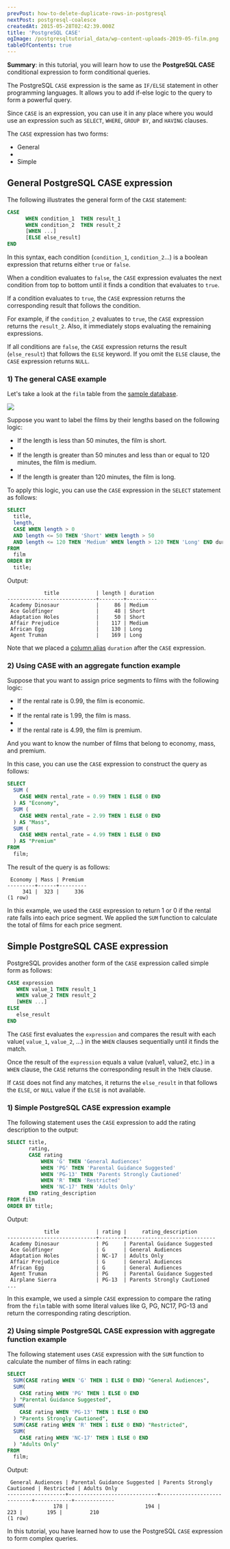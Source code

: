 ```yaml
---
prevPost: how-to-delete-duplicate-rows-in-postgresql
nextPost: postgresql-coalesce
createdAt: 2015-05-28T02:42:39.000Z
title: 'PostgreSQL CASE'
ogImage: /postgresqltutorial_data/wp-content-uploads-2019-05-film.png
tableOfContents: true
---
```



**Summary**: in this tutorial, you will learn how to use the **PostgreSQL CASE** conditional expression to form conditional queries.

The PostgreSQL `CASE` expression is the same as `IF/ELSE` statement in other programming languages. It allows you to add if-else logic to the query to form a powerful query.

Since `CASE` is an expression, you can use it in any place where you would use an expression such as `SELECT`, `WHERE`, `GROUP BY`, and `HAVING` clauses.

The `CASE` expression has two forms:

- General
-
- Simple

## General PostgreSQL CASE expression

The following illustrates the general form of the `CASE` statement:

```sql
CASE
      WHEN condition_1  THEN result_1
      WHEN condition_2  THEN result_2
      [WHEN ...]
      [ELSE else_result]
END
```

In this syntax, each condition (`condition_1`, `condition_2`...) is a boolean expression that returns either `true` or `false`.

When a condition evaluates to `false`, the `CASE` expression evaluates the next condition from top to bottom until it finds a condition that evaluates to `true`.

If a condition evaluates to `true`, the `CASE` expression returns the corresponding result that follows the condition.

For example, if the `condition_2` evaluates to `true`, the `CASE` expression returns the `result_2`. Also, it immediately stops evaluating the remaining expressions.

If all conditions are `false`, the `CASE` expression returns the result (`else_result`) that follows the `ELSE` keyword. If you omit the `ELSE` clause, the `CASE` expression returns `NULL`.

### 1) The general CASE example

Let's take a look at the `film` table from the [sample database](/postgresql/postgresql-getting-started/postgresql-sample-database).

![](/postgresqltutorial_data/wp-content-uploads-2019-05-film.png)

Suppose you want to label the films by their lengths based on the following logic:

- If the length is less than 50 minutes, the film is short.
-
- If the length is greater than 50 minutes and less than or equal to 120 minutes, the film is medium.
-
- If the length is greater than 120 minutes, the film is long.

To apply this logic, you can use the `CASE` expression in the `SELECT` statement as follows:

```sql
SELECT
  title,
  length,
  CASE WHEN length > 0
  AND length <= 50 THEN 'Short' WHEN length > 50
  AND length <= 120 THEN 'Medium' WHEN length > 120 THEN 'Long' END duration
FROM
  film
ORDER BY
  title;
```

Output:

```
            title            | length | duration
-----------------------------+--------+----------
 Academy Dinosaur            |     86 | Medium
 Ace Goldfinger              |     48 | Short
 Adaptation Holes            |     50 | Short
 Affair Prejudice            |    117 | Medium
 African Egg                 |    130 | Long
 Agent Truman                |    169 | Long
```

Note that we placed a [column alias](/postgresql/postgresql-column-alias) `duration` after the `CASE` expression.

### 2) Using CASE with an aggregate function example

Suppose that you want to assign price segments to films with the following logic:

- If the rental rate is 0.99, the film is economic.
-
- If the rental rate is 1.99, the film is mass.
-
- If the rental rate is 4.99, the film is premium.

And you want to know the number of films that belong to economy, mass, and premium.

In this case, you can use the `CASE` expression to construct the query as follows:

```sql
SELECT
  SUM (
    CASE WHEN rental_rate = 0.99 THEN 1 ELSE 0 END
  ) AS "Economy",
  SUM (
    CASE WHEN rental_rate = 2.99 THEN 1 ELSE 0 END
  ) AS "Mass",
  SUM (
    CASE WHEN rental_rate = 4.99 THEN 1 ELSE 0 END
  ) AS "Premium"
FROM
  film;
```

The result of the query is as follows:

```
 Economy | Mass | Premium
---------+------+---------
     341 |  323 |     336
(1 row)
```

In this example, we used the `CASE` expression to return 1 or 0 if the rental rate falls into each price segment. We applied the `SUM` function to calculate the total of films for each price segment.

## Simple PostgreSQL CASE expression

PostgreSQL provides another form of the `CASE` expression called simple form as follows:

```sql
CASE expression
   WHEN value_1 THEN result_1
   WHEN value_2 THEN result_2
   [WHEN ...]
ELSE
   else_result
END
```

The `CASE` first evaluates the `expression` and compares the result with each value( `value_1`, `value_2`, ...) in the `WHEN` clauses sequentially until it finds the match.

Once the result of the `expression` equals a value (value1, value2, etc.) in a `WHEN` clause, the `CASE` returns the corresponding result in the `THEN` clause.

If `CASE` does not find any matches, it returns the `else_result` in that follows the `ELSE`, or `NULL` value if the `ELSE` is not available.

### 1) Simple PostgreSQL CASE expression example

The following statement uses the `CASE` expression to add the rating description to the output:

```sql
SELECT title,
       rating,
       CASE rating
           WHEN 'G' THEN 'General Audiences'
           WHEN 'PG' THEN 'Parental Guidance Suggested'
           WHEN 'PG-13' THEN 'Parents Strongly Cautioned'
           WHEN 'R' THEN 'Restricted'
           WHEN 'NC-17' THEN 'Adults Only'
       END rating_description
FROM film
ORDER BY title;
```

Output:

```
            title            | rating |     rating_description
-----------------------------+--------+-----------------------------
 Academy Dinosaur            | PG     | Parental Guidance Suggested
 Ace Goldfinger              | G      | General Audiences
 Adaptation Holes            | NC-17  | Adults Only
 Affair Prejudice            | G      | General Audiences
 African Egg                 | G      | General Audiences
 Agent Truman                | PG     | Parental Guidance Suggested
 Airplane Sierra             | PG-13  | Parents Strongly Cautioned
...
```

In this example, we used a simple `CASE` expression to compare the rating from the `film` table with some literal values like G, PG, NC17, PG-13 and return the corresponding rating description.

### 2) Using simple PostgreSQL CASE expression with aggregate function example

The following statement uses `CASE` expression with the `SUM` function to calculate the number of films in each rating:

```sql
SELECT
  SUM(CASE rating WHEN 'G' THEN 1 ELSE 0 END) "General Audiences",
  SUM(
    CASE rating WHEN 'PG' THEN 1 ELSE 0 END
  ) "Parental Guidance Suggested",
  SUM(
    CASE rating WHEN 'PG-13' THEN 1 ELSE 0 END
  ) "Parents Strongly Cautioned",
  SUM(CASE rating WHEN 'R' THEN 1 ELSE 0 END) "Restricted",
  SUM(
    CASE rating WHEN 'NC-17' THEN 1 ELSE 0 END
  ) "Adults Only"
FROM
  film;
```

Output:

```
 General Audiences | Parental Guidance Suggested | Parents Strongly Cautioned | Restricted | Adults Only
-------------------+-----------------------------+----------------------------+------------+-------------
               178 |                         194 |                        223 |        195 |         210
(1 row)
```

In this tutorial, you have learned how to use the PostgreSQL `CASE` expression to form complex queries.
